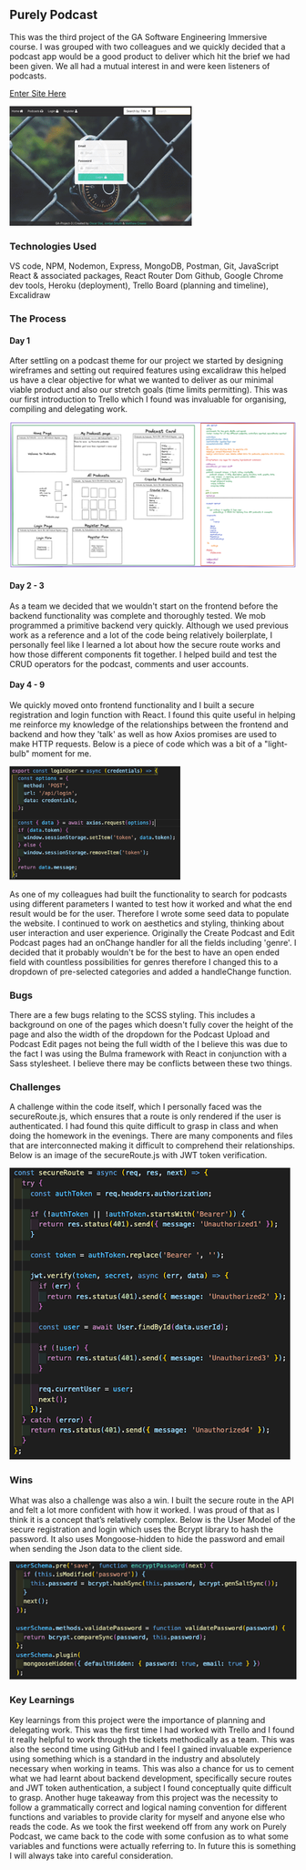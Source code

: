 ## Purely Podcast

This was the third project of the GA Software Engineering Immersive course. I was grouped with two colleagues and we quickly decided that a podcast app would be a good product to deliver which hit the brief we had been given. We all had a mutual interest in and were keen listeners of podcasts.

[Enter Site Here](https://podcastsapp.netlify.app/)

![](./podcastdemo.gif)

### Technologies Used

VS code, NPM, Nodemon, Express, MongoDB, Postman, Git, JavaScript React & associated packages, React Router Dom Github, Google Chrome dev tools, Heroku (deployment), Trello Board (planning and timeline), Excalidraw

### The Process

#### Day 1

After settling on a podcast theme for our project we started by designing wireframes and setting out required features using excalidraw this helped us have a clear objective for what we wanted to deliver as our minimal viable product and also our stretch goals (time limits permitting). This was our first introduction to Trello which I found was invaluable for organising, compiling and delegating work.

<img src="./wireframe.png" alt="excalidraw" width="900"/>

#### Day 2 - 3

As a team we decided that we wouldn't start on the frontend before the backend functionality was complete and thoroughly tested. We mob programmed a primitive backend very quickly. Although we used previous work as a reference and a lot of the code being relatively boilerplate, I personally feel like I learned a lot about how the secure route works and how those different components fit together. I helped build and test the CRUD operators for the podcast, comments and user accounts.

#### Day 4 - 9

We quickly moved onto frontend functionality and I built a secure registration and login function with React. I found this quite useful in helping me reinforce my knowledge of the relationships between the frontend and backend and how they 'talk' as well as how Axios promises are used to make HTTP requests. Below is a piece of code which was a bit of a "light-bulb" moment for me.

<img src="./axios.png" alt="axios" width="300"/>

As one of my colleagues had built the functionality to search for podcasts using different parameters I wanted to test how it worked and what the end result would be for the user. Therefore I wrote some seed data to populate the website. I continued to work on aesthetics and styling, thinking about user interaction and user experience. Originally the Create Podcast and Edit Podcast pages had an onChange handler for all the fields including 'genre'. I decided that it probably wouldn't be for the best to have an open ended field with countless possibilities for genres therefore I changed this to a dropdown of pre-selected categories and added a handleChange function.

### Bugs

There are a few bugs relating to the SCSS styling. This includes a background on one of the pages which doesn't fully cover the height of the page and also the width of the dropdown for the Podcast Upload and Podcast Edit pages not being the full width of the I believe this was due to the fact I was using the Bulma framework with React in conjunction with a Sass stylesheet. I believe there may be conflicts between these two things.

### Challenges

A challenge within the code itself, which I personally faced was the secureRoute.js, which ensures that a route is only rendered if the user is authenticated. I had found this quite difficult to grasp in class and when doing the homework in the evenings. There are many components and files that are interconnected making it difficult to comprehend their relationships. Below is an image of the secureRoute.js with JWT token verification.

![](./podcast1.png)

### Wins

What was also a challenge was also a win. I built the secure route in the API and felt a lot more confident with how it worked. I was proud of that as I think it is a concept that’s relatively complex. Below is the User Model of the secure registration and login which uses the Bcrypt library to hash the password. It also uses Mongoose-hidden to hide the password and email when sending the Json data to the client side.

![](./podcast2.png)

### Key Learnings

Key learnings from this project were the importance of planning and delegating work. This was the first time I had worked with Trello and I found it really helpful to work through the tickets methodically as a team. This was also the second time using GitHub and I feel I gained invaluable experience using something which is a standard in the industry and absolutely necessary when working in teams. This was also a chance for us to cement what we had learnt about backend development, specifically secure routes and JWT token authentication, a subject I found conceptually quite difficult to grasp.
Another huge takeaway from this project was the necessity to follow a grammatically correct and logical naming convention for different functions and variables to provide clarity for myself and anyone else who reads the code. As we took the first weekend off from any work on Purely Podcast, we came back to the code with some confusion as to what some variables and functions were actually referring to. In future this is something I will always take into careful consideration.
